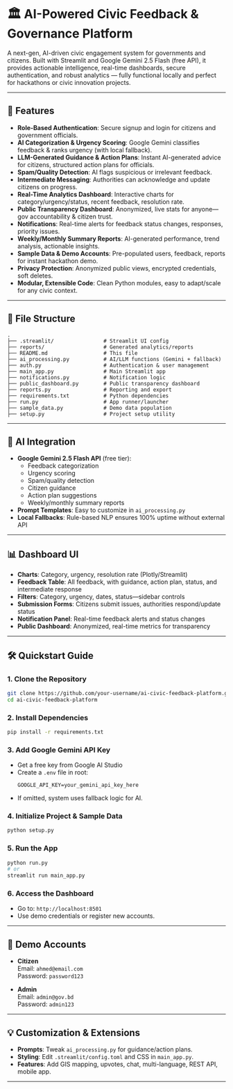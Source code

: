 # 🏛️ AI-Powered Civic Feedback & Governance Platform

A next-gen, AI-driven civic engagement system for governments and citizens. Built with Streamlit and Google Gemini 2.5 Flash (free API), it provides actionable intelligence, real-time dashboards, secure authentication, and robust analytics — fully functional locally and perfect for hackathons or civic innovation projects.

---

## 🚀 Features

- **Role-Based Authentication**: Secure signup and login for citizens and government officials.
- **AI Categorization & Urgency Scoring**: Google Gemini classifies feedback & ranks urgency (with local fallback).
- **LLM-Generated Guidance & Action Plans**: Instant AI-generated advice for citizens, structured action plans for officials.
- **Spam/Quality Detection**: AI flags suspicious or irrelevant feedback.
- **Intermediate Messaging**: Authorities can acknowledge and update citizens on progress.
- **Real-Time Analytics Dashboard**: Interactive charts for category/urgency/status, recent feedback, resolution rate.
- **Public Transparency Dashboard**: Anonymized, live stats for anyone—gov accountability & citizen trust.
- **Notifications**: Real-time alerts for feedback status changes, responses, priority issues.
- **Weekly/Monthly Summary Reports**: AI-generated performance, trend analysis, actionable insights.
- **Sample Data & Demo Accounts**: Pre-populated users, feedback, reports for instant hackathon demo.
- **Privacy Protection**: Anonymized public views, encrypted credentials, soft deletes.
- **Modular, Extensible Code**: Clean Python modules, easy to adapt/scale for any civic context.

---

## 📁 File Structure

```
.
├── .streamlit/                # Streamlit UI config
├── reports/                   # Generated analytics/reports
├── README.md                  # This file
├── ai_processing.py           # AI/LLM functions (Gemini + fallback)
├── auth.py                    # Authentication & user management
├── main_app.py                # Main Streamlit app
├── notifications.py           # Notification logic
├── public_dashboard.py        # Public transparency dashboard
├── reports.py                 # Reporting and export
├── requirements.txt           # Python dependencies
├── run.py                     # App runner/launcher
├── sample_data.py             # Demo data population
├── setup.py                   # Project setup utility
```

---

## 🤖 AI Integration

- **Google Gemini 2.5 Flash API** (free tier):  
  - Feedback categorization
  - Urgency scoring
  - Spam/quality detection
  - Citizen guidance
  - Action plan suggestions
  - Weekly/monthly summary reports
- **Prompt Templates**: Easy to customize in `ai_processing.py`
- **Local Fallbacks**: Rule-based NLP ensures 100% uptime without external API

---

## 📊 Dashboard UI

- **Charts**: Category, urgency, resolution rate (Plotly/Streamlit)
- **Feedback Table**: All feedback, with guidance, action plan, status, and intermediate response
- **Filters**: Category, urgency, dates, status—sidebar controls
- **Submission Forms**: Citizens submit issues, authorities respond/update status
- **Notification Panel**: Real-time feedback alerts and status changes
- **Public Dashboard**: Anonymized, real-time metrics for transparency

---

## 🛠️ Quickstart Guide

### 1. **Clone the Repository**
```bash
git clone https://github.com/your-username/ai-civic-feedback-platform.git
cd ai-civic-feedback-platform
```

### 2. **Install Dependencies**
```bash
pip install -r requirements.txt
```

### 3. **Add Google Gemini API Key**
- Get a free key from Google AI Studio
- Create a `.env` file in root:
  ```
  GOOGLE_API_KEY=your_gemini_api_key_here
  ```
- If omitted, system uses fallback logic for AI.

### 4. **Initialize Project & Sample Data**
```bash
python setup.py
```

### 5. **Run the App**
```bash
python run.py
# or
streamlit run main_app.py
```

### 6. **Access the Dashboard**
- Go to: `http://localhost:8501`
- Use demo credentials or register new accounts.

---

## 👥 Demo Accounts

- **Citizen**  
  Email: `ahmed@email.com`  
  Password: `password123`

- **Admin**  
  Email: `admin@gov.bd`  
  Password: `admin123`

---

## 💡 Customization & Extensions

- **Prompts**: Tweak `ai_processing.py` for guidance/action plans.
- **Styling**: Edit `.streamlit/config.toml` and CSS in `main_app.py`.
- **Features**: Add GIS mapping, upvotes, chat, multi-language, REST API, mobile app.


---
